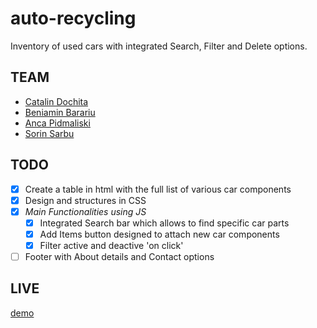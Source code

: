 # auto-recycling

Inventory of used cars with integrated Search, Filter and Delete options.

## TEAM

- [Catalin Dochita](https://github.com/cdochita)
- [Beniamin Barariu](https://github.com/barariubeniamin)
- [Anca Pidmaliski](https://github.com/apidmaliski)
- [Sorin Sarbu](http://github.com/sorinsarbu)

## TODO

- [x] Create a table in html with the full list of various car components
- [x] Design and structures in CSS
- [x] _Main Functionalities using JS_
  - [x] Integrated Search bar which allows to find specific car parts
  - [x] Add Items button designed to attach new car components
  - [x] Filter active and deactive 'on click'
- [ ] Footer with About details and Contact options

## LIVE

[demo](https://barariubeniamin.github.io/auto-recycling)
